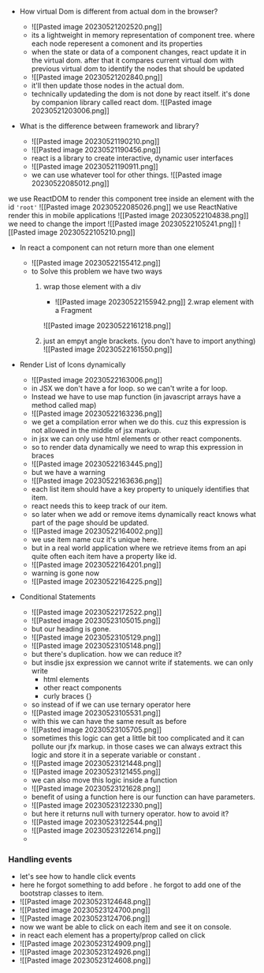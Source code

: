 - How virtual Dom is different from actual dom in the browser?
	- ![[Pasted image 20230521202520.png]]
	- its a lightweight in memory representation of component tree. where each node reperesent a comonent and its properties
	- when the state or data of a component changes, react update it in the virtual dom. after that it compares current virtual dom with previous virtual dom to identify the nodes that should be updated
	- ![[Pasted image 20230521202840.png]]
	- it'll then update those nodes in the actual dom.
	- technically updateding the dom is not done by react itself. it's done by companion library called react dom.
		![[Pasted image 20230521203006.png]]
	

- What is the difference between framework and library?
	- ![[Pasted image 20230521190210.png]]
	- ![[Pasted image 20230521190456.png]]
	- react is a library to create interactive, dynamic user interfaces
	- ![[Pasted image 20230521190911.png]]
	- we can use whatever tool for other things.
![[Pasted image 20230522085012.png]]

we use ReactDOM to render this component tree inside an element with the id `'root'`
![[Pasted image 20230522085026.png]]
we use ReactNative render this in mobile applications
![[Pasted image 20230522104838.png]]
we need to change the import 
![[Pasted image 20230522105241.png]]
![[Pasted image 20230522105210.png]]

- In react a component can not return more than one element
	- ![[Pasted image 20230522155412.png]]
	- to Solve this problem we have two ways
		1. wrap those element with a div
			- ![[Pasted image 20230522155942.png]]
		2.wrap element with a Fragment
		
			![[Pasted image 20230522161218.png]]
		3. just an empyt angle brackets. (you don't have to import anything)
			 ![[Pasted image 20230522161550.png]]
			 
- Render List of Icons dynamically
	- ![[Pasted image 20230522163006.png]]
	- in JSX we don't have a for loop. so we can't write a for loop. 
	- Instead we have to use map function (in javascript arrays have a method called map)
	- ![[Pasted image 20230522163236.png]]
	- we get a compilation error when we do this. cuz this expression is not allowed in the middle of jsx markup.
	- in jsx we can only use html elements or other react components.
	- so to render data dynamically we need to wrap this expression in braces
	- ![[Pasted image 20230522163445.png]]
	- but we have a warning 
	- ![[Pasted image 20230522163636.png]]
	- each list item should have a key property to uniquely identifies that item.
	- react needs this to keep track of our item.
	- so later when we add or remove items dynamically react knows what part of the page should be updated.
	- ![[Pasted image 20230522164002.png]]
	- we use item name cuz it's unique here. 
	- but in a real world application where we retrieve items from an api quite often each item have a property like id.
	- ![[Pasted image 20230522164201.png]]
	- warning is gone now 
	- ![[Pasted image 20230522164225.png]]

- Conditional Statements
	- ![[Pasted image 20230522172522.png]]
	- ![[Pasted image 20230523105015.png]]
	- but our heading is gone.
	- ![[Pasted image 20230523105129.png]]
	- ![[Pasted image 20230523105148.png]]
	- but there's duplication. how we can reduce it?
	- but insdie jsx expression we cannot write if statements. we can only write 
		- html elements
		- other react components
		- curly braces {}
	- so instead of if we can use ternary operator here 
	- ![[Pasted image 20230523105531.png]]
	- with this we can have the same result as before 
	- ![[Pasted image 20230523105705.png]]
	- sometimes this logic can get a little bit too complicated and it can pollute our jfx markup. in those cases we can always extract this logic and store it in a seperate  variable or constant .
	- ![[Pasted image 20230523121448.png]]
	- ![[Pasted image 20230523121455.png]]
	- we can also move this logic inside a function
	- ![[Pasted image 20230523121628.png]]
	- benefit of using a function here is our function can have parameters.
	- ![[Pasted image 20230523122330.png]]
	- but here it returns null with turnery operator. how to avoid it?
	- ![[Pasted image 20230523122544.png]]
	- ![[Pasted image 20230523122614.png]]
	- 
### Handling events

- let's see how to handle click events 
- here he forgot something to add before . he forgot to add one of the bootstrap classes to item.
- ![[Pasted image 20230523124648.png]]
- ![[Pasted image 20230523124700.png]]
- ![[Pasted image 20230523124706.png]]
- now we want be able to click on each item and see it on console.
- in react each element has a property/prop called on click 
- ![[Pasted image 20230523124909.png]]
- ![[Pasted image 20230523124926.png]]
- ![[Pasted image 20230523124608.png]]




































































